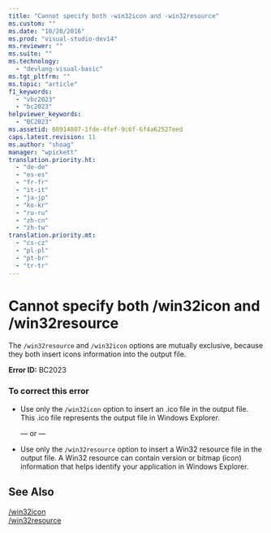 ```yaml
---
title: "Cannot specify both -win32icon and -win32resource"
ms.custom: ""
ms.date: "10/20/2016"
ms.prod: "visual-studio-dev14"
ms.reviewer: ""
ms.suite: ""
ms.technology: 
  - "devlang-visual-basic"
ms.tgt_pltfrm: ""
ms.topic: "article"
f1_keywords: 
  - "vbc2023"
  - "bc2023"
helpviewer_keywords: 
  - "BC2023"
ms.assetid: 60914807-1fde-4fef-9c6f-6f4a62527eed
caps.latest.revision: 11
ms.author: "shoag"
manager: "wpickett"
translation.priority.ht: 
  - "de-de"
  - "es-es"
  - "fr-fr"
  - "it-it"
  - "ja-jp"
  - "ko-kr"
  - "ru-ru"
  - "zh-cn"
  - "zh-tw"
translation.priority.mt: 
  - "cs-cz"
  - "pl-pl"
  - "pt-br"
  - "tr-tr"
---
```

# Cannot specify both /win32icon and /win32resource
The `/win32resource` and `/win32icon` options are mutually exclusive, because they both insert icons information into the output file.  
  
 **Error ID:** BC2023  
  
### To correct this error  
  
-   Use only the `/win32icon` option to insert an .ico file in the output file. This .ico file represents the output file in Windows Explorer.  
  
     — or —  
  
-   Use only the `/win32resource` option to insert a Win32 resource file in the output file. A Win32 resource can contain version or bitmap (icon) information that helps identify your application in Windows Explorer.  
  
## See Also  
 [/win32icon](../Topic/-win32icon.md)   
 [/win32resource](../Topic/-win32resource.md)